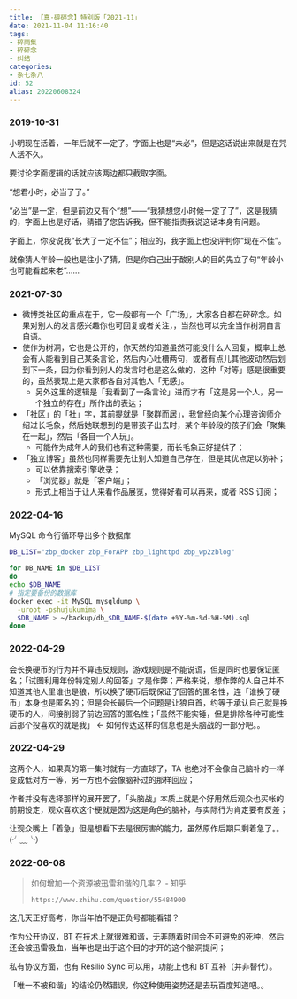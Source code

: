 ```yaml
---
title: 【真·碎碎念】特别版「2021-11」
date: 2021-11-04 11:16:40
tags:
- 碎雨集
- 碎碎念
- 纠结
categories:
- 杂七杂八
id: 52
alias: 20220608324
---
```


### 2019-10-31

小明现在活着，一年后就不一定了。字面上也是“未必”，但是这话说出来就是在咒人活不久。

要讨论字面逻辑的话就应该两边都只截取字面。

“想君小时，必当了了。”

<!--more-->

“必当”是一定，但是前边又有个“想”——“我猜想您小时候一定了了”，这是我猜的，字面上也是好话，猜错了您告诉我，但不能指责我说这话本身有问题。

字面上，你没说我“长大了一定不佳”；相应的，我字面上也没评判你“现在不佳”。

就像猜人年龄一般也是往小了猜，但是你自己出于酸别人的目的先立了句“年龄小也可能看起来老”……

### 2021-07-30

<!-- 2021-11-mat -->

- 微博类社区的重点在于，它一般都有一个「广场」，大家各自都在碎碎念。如果对别人的发言感兴趣你也可回复或者关注，，当然也可以完全当作树洞自言自语。
- 使作为树洞，它也是公开的，你天然的知道虽然可能没什么人回复，概率上总会有人能看到自己某条言论，然后内心吐槽两句，或者有点儿其他波动然后划到下一条，因为你看到别人的发言时也是这么做的，这种「对等」感是很重要的，虽然表现上是大家都各自对其他人「无感」。
    - 另外这里的逻辑是「我看到了一条言论」进而才有「这是另一个人，另一个独立的存在」所作出的表达；
- 「社区」的「社」字，其前提就是「聚群而居」，我曾经向某个心理咨询师介绍过长毛象，然后她联想到的是带孩子出去时，某个年龄段的孩子们会「聚集在一起」，然后「各自一个人玩」。
    - 可能作为成年人的我们也有这种需要，而长毛象正好提供了；
- 「独立博客」虽然也同样需要先让别人知道自己存在，但是其优点足以弥补；
    - 可以依靠搜索引擎收录；
    - 「浏览器」就是「客户端」；
    - 形式上相当于让人来看作品展览，觉得好看可以再来，或者 RSS 订阅；

### 2022-04-16

MySQL 命令行循环导出多个数据库

```bash
DB_LIST="zbp_docker zbp_ForAPP zbp_lighttpd zbp_wp2zblog"

for DB_NAME in $DB_LIST
do
echo $DB_NAME
# 指定要备份的数据库
docker exec -it MySQL mysqldump \
  -uroot -pshujukumima \
  $DB_NAME > ~/backup/db_$DB_NAME-$(date +%Y-%m-%d-%H-%M).sql
done
```

### 2022-04-29

会长换硬币的行为并不算违反规则，游戏规则是不能说谎，但是同时也要保证匿名；「试图利用年份特定别人的回答」才是作弊；严格来说，想作弊的人自己并不知道其他人里谁也是狼，所以换了硬币后既保证了回答的匿名性，连「谁换了硬币」本身也是匿名的；但是会长最后一个问题是让狼自首，约等于承认自己就是换硬币的人，间接削弱了前边回答的匿名性；「虽然不能实锤，但是排除各种可能性后那个投喜欢的就是我」 ← 如何传达这样的信息也是头脑战的一部分吧。。

### 2022-04-29

这两个人，如果真的第一集时就有一方直球了，TA 也绝对不会像自己脑补的一样变成低对方一等，另一方也不会像脑补过的那样回应；

作者并没有选择那样的展开罢了，「头脑战」本质上就是个好用然后观众也买帐的前期设定，观众喜欢这个梗就是因为这是角色的脑补，与实际行为肯定要有反差；

让观众嘴上「着急」但是想看下去是很厉害的能力，虽然原作后期只剩着急了。。(╯﹏╰）


### 2022-06-08

> 如何增加一个资源被迅雷和谐的几率？ - 知乎
>
> `https://www.zhihu.com/question/55484900`

这几天正好高考，你当年怕不是正负号都能看错？

作为公开协议，BT 在技术上就很难和谐，无非随着时间会不可避免的死种，然后还会被迅雷吸血，当年也是出于这个目的才开的这个脑洞提问；

私有协议方面，也有 Resilio Sync 可以用，功能上也和 BT 互补（并非替代）。

「唯一不被和谐」的结论仍然错误，你这种使用姿势还是去玩百度知道吧。。

<!-- #PubWord -->
